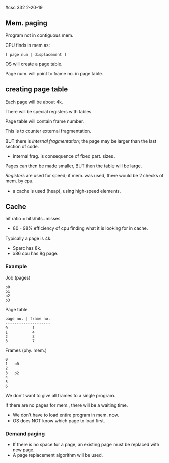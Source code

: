 #csc 332 2-20-19

## Mem. paging
Program not in contiguous mem.

CPU finds in mem as:
```
[ page num | displacement ]
```
OS will create a page table.

Page num. will point to frame no. in page table.

## creating page table
Each page will be about 4k.

There will be special registers with tables.

Page table will contain frame number.

This is to counter external fragmentation.

BUT there is *internal fragmentation*; the page may be larger than the last section of code.
- internal frag. is consequence of fixed part. sizes.

Pages can then be made smaller, BUT then the table will be large.

*Registers* are used for speed; if mem. was used, there would be 2 checks of mem. by cpu.
- a cache is used (heap), using high-speed elements.

## Cache
hit ratio  = hits/hits+misses
- 80 - 98% efficiency of cpu finding what it is looking for in cache.

Typically a page is 4k.
- Sparc has 8k.
- x86 cpu has 8g page.

### Example

Job (pages)
```
p0
p1
p2
p3

```

Page table
```
page no. | frame no.
--------------------
0			1
1			4
2			3
3			7
```

Frames (phy. mem.)
```
0
1	p0
2
3	p2
4
5
6
```
We don't want to give all frames to a single program.

If there are no pages for mem., there will be a waiting time.
- We don't have to load entire program in mem. now.
- OS does NOT know which page to load first.

### Demand paging
- If there is no space for a page, an existing page must be replaced with new page.
- A page replacement algorithm will be used.

